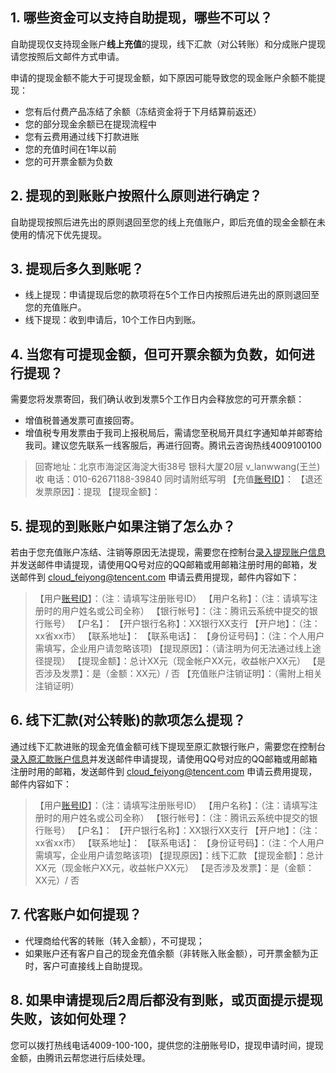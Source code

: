 ## 1. 哪些资金可以支持自助提现，哪些不可以？

自助提现仅支持现金账户**线上充值**的提现，线下汇款（对公转账）和分成账户提现请您按照后文邮件方式申请。

申请的提现金额不能大于可提现金额，如下原因可能导致您的现金账户余额不能提现：

- 您有后付费产品冻结了余额（冻结资金将于下月结算前返还）
- 您的部分现金余额已在提现流程中
- 您有云费用通过线下打款进账
- 您的充值时间在1年以前
- 您的可开票金额为负数

## 2. 提现的到账账户按照什么原则进行确定？
自助提现按照后进先出的原则退回至您的线上充值账户，即后充值的现金金额在未使用的情况下优先提现。


## 3. 提现后多久到账呢？
- 线上提现：申请提现后您的款项将在5个工作日内按照后进先出的原则退回至您的充值账户。
- 线下提现：收到申请后，10个工作日内到账。


## 4. 当您有可提现金额，但可开票余额为负数，如何进行提现？
需要您将发票寄回，我们确认收到发票5个工作日内会释放您的可开票余额：
- 增值税普通发票可直接回寄。
- 增值税专用发票由于我司上报税局后，需请您至税局开具红字通知单并邮寄给我司。建议您先联系一线客服后，再进行回寄。腾讯云咨询热线4009100100

>回寄地址：北京市海淀区海淀大街38号 银科大厦20层 v_lanwwang(王兰) 收 
电话：010-62671188-39840
同时请附纸写明
【充值[账号ID](https://cloud.tencent.com/document/product/378/8704)】：
【退还发票原因】：提现
【提现金额】：

## 5. 提现的到账账户如果注销了怎么办？
若由于您充值账户冻结、注销等原因无法提现，需要您在控制台[录入提现账户信息](https://console.cloud.tencent.com/account/account)并发送邮件申请提现，请使用QQ号对应的QQ邮箱或用邮箱注册时用的邮箱，发送邮件到 cloud_feiyong@tencent.com 申请云费用提现，邮件内容如下：

>【用户[账号ID](https://cloud.tencent.com/document/product/378/8704)】：（注：请填写注册账号ID）
【用户名称】：（注：请填写注册时的用户姓名或公司全称）
【银行帐号】：（注：腾讯云系统中提交的银行账号）
【户名】：
【开户银行名称】：XX银行XX支行
【开户地】：（注：xx省xx市）
【联系地址】：
【联系电话】：
【身份证号码】：（注：个人用户需填写，企业用户请忽略该项)
【提现原因】：（请注明为何无法通过线上途径提现）
【提现金额】：总计XX元（现金帐户XX元，收益帐户XX元）
【是否涉及发票】：是（金额：XX元）/ 否
【充值账户注销证明】：（需附上相关注销证明）

## 6. 线下汇款(对公转账)的款项怎么提现？
通过线下汇款进账的现金充值金额可线下提现至原汇款银行账户，需要您在控制台[录入原汇款账户信息](https://console.cloud.tencent.com/account/account)并发送邮件申请提现，请使用QQ号对应的QQ邮箱或用邮箱注册时用的邮箱，发送邮件到 cloud_feiyong@tencent.com 申请云费用提现，邮件内容如下：

>【用户[账号ID](https://cloud.tencent.com/document/product/378/8704)】：（注：请填写注册账号ID）
【用户名称】：（注：请填写注册时的用户姓名或公司全称）
【银行帐号】：（注：腾讯云系统中提交的银行账号）
【户名】：
【开户银行名称】：XX银行XX支行
【开户地】：（注：xx省xx市）
【联系地址】：
【联系电话】：
【身份证号码】：（注：个人用户需填写，企业用户请忽略该项)
【提现原因】：线下汇款 
【提现金额】：总计XX元（现金帐户XX元，收益帐户XX元）
【是否涉及发票】：是（金额：XX元）/ 否

## 7. 代客账户如何提现？
- 代理商给代客的转账（转入金额），不可提现；
- 如果账户还有客户自己的现金充值余额（非转账入账金额），可开票金额为正时，客户可直接线上自助提现。

## 8. 如果申请提现后2周后都没有到账，或页面提示提现失败，该如何处理？
您可以拨打热线电话4009-100-100，提供您的注册账号ID，提现申请时间，提现金额，由腾讯云帮您进行后续处理。
